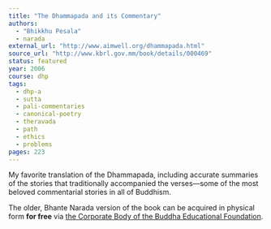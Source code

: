 ```yaml
---
title: "The Dhammapada and its Commentary"
authors:
  - "Bhikkhu Pesala"
  - narada
external_url: "http://www.aimwell.org/dhammapada.html"
source_url: "http://www.kbrl.gov.mm/book/details/000469"
status: featured
year: 2006
course: dhp
tags:
  - dhp-a
  - sutta
  - pali-commentaries
  - canonical-poetry
  - theravada
  - path
  - ethics
  - problems
pages: 223
---
```


My favorite translation of the Dhammapada, including accurate summaries of the stories that traditionally accompanied the verses—some of the most beloved commentarial stories in all of Buddhism.

The older, Bhante Narada version of the book can be acquired in physical form **for free** via [the Corporate Body of the Buddha Educational Foundation](https://www-old.budaedu.org/en/book/).
